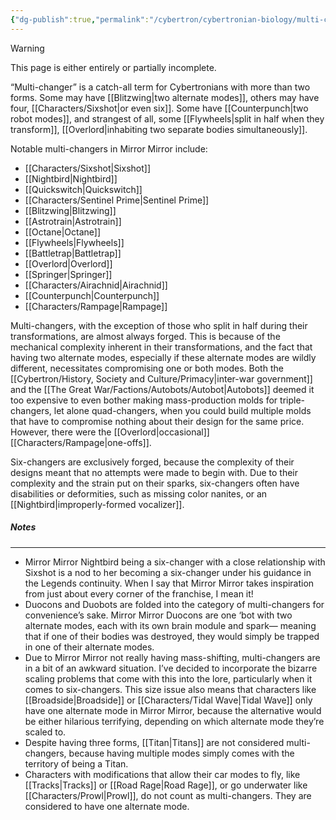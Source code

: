 ```yaml
---
{"dg-publish":true,"permalink":"/cybertron/cybertronian-biology/multi-changers/"}
---
```

  
>[!warning] 
>This page is either entirely or partially incomplete. 

“Multi-changer” is a catch-all term for Cybertronians with more than two forms. Some may have [[Blitzwing\|two alternate modes]], others may have four, [[Characters/Sixshot\|or even six]]. Some have [[Counterpunch\|two robot modes]], and strangest of all, some [[Flywheels\|split in half when they transform]], [[Overlord\|inhabiting two separate bodies simultaneously]]. 

Notable multi-changers in Mirror Mirror include:
- [[Characters/Sixshot\|Sixshot]]
- [[Nightbird\|Nightbird]]
- [[Quickswitch\|Quickswitch]]
- [[Characters/Sentinel Prime\|Sentinel Prime]]
- [[Blitzwing\|Blitzwing]]
- [[Astrotrain\|Astrotrain]]
- [[Octane\|Octane]]
- [[Flywheels\|Flywheels]]
- [[Battletrap\|Battletrap]]
- [[Overlord\|Overlord]] 
- [[Springer\|Springer]]
- [[Characters/Airachnid\|Airachnid]]
- [[Counterpunch\|Counterpunch]]
- [[Characters/Rampage\|Rampage]]

Multi-changers, with the exception of those who split in half during their transformations, are almost always forged. This is because of the mechanical complexity inherent in their transformations, and the fact that having two alternate modes, especially if these alternate modes are wildly different, necessitates compromising one or both modes. Both the [[Cybertron/History, Society and Culture/Primacy\|inter-war government]] and the [[The Great War/Factions/Autobots/Autobot\|Autobots]] deemed it too expensive to even bother making mass-production molds for triple-changers, let alone quad-changers, when you could build multiple molds that have to compromise nothing about their design for the same price. However, there were the [[Overlord\|occasional]] [[Characters/Rampage\|one-offs]].

Six-changers are exclusively forged, because the complexity of their designs meant that no attempts were made to begin with. Due to their complexity and the strain put on their sparks, six-changers often have disabilities or deformities, such as missing color nanites, or an [[Nightbird\|improperly-formed vocalizer]].
##### Notes
---
- Mirror Mirror Nightbird being a six-changer with a close relationship with Sixshot is a nod to her becoming a six-changer under his guidance in the Legends continuity. When I say that Mirror Mirror takes inspiration from just about every corner of the franchise, I mean it!
- Duocons and Duobots are folded into the category of multi-changers for convenience’s sake. Mirror Mirror Duocons are one ‘bot with two alternate modes, each with its own brain module and spark— meaning that if one of their bodies was destroyed, they would simply be trapped in one of their alternate modes. 
- Due to Mirror Mirror not really having mass-shifting, multi-changers are in a bit of an awkward situation. I’ve decided to incorporate the bizarre scaling problems that come with this into the lore, particularly when it comes to six-changers. This size issue also means that characters like [[Broadside\|Broadside]] or [[Characters/Tidal Wave\|Tidal Wave]] only have one alternate mode in Mirror Mirror, because the alternative would be either hilarious terrifying, depending on which alternate mode they’re scaled to. 
- Despite having three forms, [[Titan\|Titans]] are not considered multi-changers, because having multiple modes simply comes with the territory of being a Titan. 
- Characters with modifications that allow their car modes to fly, like [[Tracks\|Tracks]] or [[Road Rage\|Road Rage]], or go underwater like [[Characters/Prowl\|Prowl]], do not count as multi-changers. They are considered to have one alternate mode.